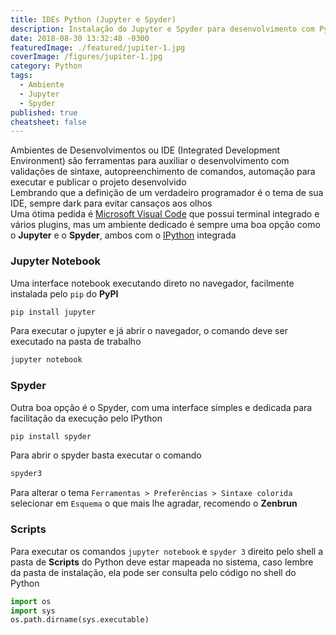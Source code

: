 ```yaml
---
title: IDEs Python (Jupyter e Spyder)
description: Instalação do Jupyter e Spyder para desenvolvimento com Python
date: 2018-08-30 13:32:48 -0300
featuredImage: ./featured/jupiter-1.jpg
coverImage: /figures/jupiter-1.jpg
category: Python
tags:
  - Ambiente
  - Jupyter
  - Spyder
published: true
cheatsheet: false
---
```


Ambientes de Desenvolvimentos ou IDE (Integrated Development Environment) são ferramentas para auxiliar o desenvolvimento com validações de sintaxe, autopreenchimento de comandos, automação para executar e publicar o projeto desenvolvido  
Lembrando que a definição de um verdadeiro programador é o tema de sua IDE, sempre dark para evitar cansaços aos olhos  
Uma ótima pedida é [Microsoft Visual Code](https://code.visualstudio.com/) que possui terminal integrado e vários plugins, mas um ambiente dedicado é sempre uma boa opção como o **Jupyter** e o **Spyder**, ambos com o [IPython](https://ipython.org/) integrada

### Jupyter Notebook

Uma interface notebook executando direto no navegador, facilmente instalada pelo `pip` do **PyPI**

```bash
pip install jupyter
```

Para executar o jupyter e já abrir o navegador, o comando deve ser executado na pasta de trabalho

```bash
jupyter notebook
```

### Spyder

Outra boa opção é o Spyder, com uma interface simples e dedicada para facilitação da execução pelo IPython

```bash
pip install spyder
```

Para abrir o spyder basta executar o comando

```bash
spyder3
```

Para alterar o tema `Ferramentas > Preferências > Sintaxe colorida` selecionar em `Esquema` o que mais lhe agradar, recomendo o **Zenbrun**

### Scripts

Para executar os comandos `jupyter notebook` e `spyder 3` direito pelo shell a pasta de **Scripts** do Python deve estar mapeada no sistema, caso lembre da pasta de instalação, ela pode ser consulta pelo código no shell do Python

```python
import os
import sys
os.path.dirname(sys.executable)
```
